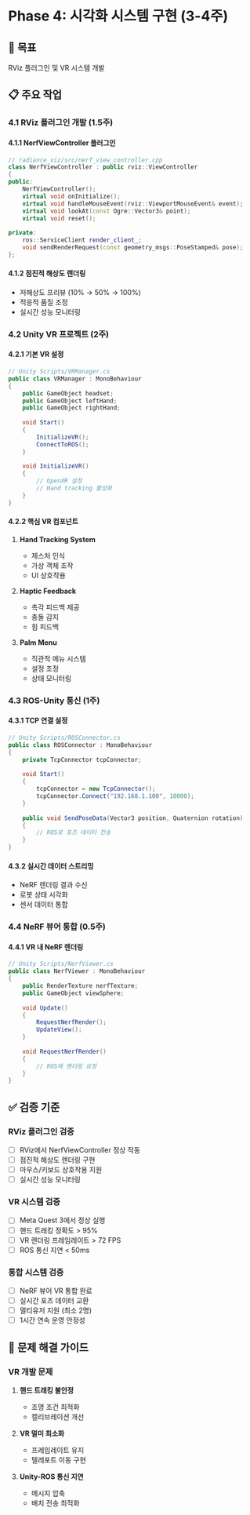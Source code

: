 # Phase 4: 시각화 시스템 구현 (3-4주)

## 🎯 목표
RViz 플러그인 및 VR 시스템 개발

## 📋 주요 작업

### 4.1 RViz 플러그인 개발 (1.5주)

#### 4.1.1 NerfViewController 플러그인
```cpp
// radiance_viz/src/nerf_view_controller.cpp
class NerfViewController : public rviz::ViewController
{
public:
    NerfViewController();
    virtual void onInitialize();
    virtual void handleMouseEvent(rviz::ViewportMouseEvent& event);
    virtual void lookAt(const Ogre::Vector3& point);
    virtual void reset();
    
private:
    ros::ServiceClient render_client_;
    void sendRenderRequest(const geometry_msgs::PoseStamped& pose);
};
```

#### 4.1.2 점진적 해상도 렌더링
- 저해상도 프리뷰 (10% → 50% → 100%)
- 적응적 품질 조정
- 실시간 성능 모니터링

### 4.2 Unity VR 프로젝트 (2주)

#### 4.2.1 기본 VR 설정
```csharp
// Unity Scripts/VRManager.cs
public class VRManager : MonoBehaviour
{
    public GameObject headset;
    public GameObject leftHand;
    public GameObject rightHand;
    
    void Start()
    {
        InitializeVR();
        ConnectToROS();
    }
    
    void InitializeVR()
    {
        // OpenXR 설정
        // Hand tracking 활성화
    }
}
```

#### 4.2.2 핵심 VR 컴포넌트
1. **Hand Tracking System**
   - 제스처 인식
   - 가상 객체 조작
   - UI 상호작용

2. **Haptic Feedback**
   - 촉각 피드백 제공
   - 충돌 감지
   - 힘 피드백

3. **Palm Menu**
   - 직관적 메뉴 시스템
   - 설정 조정
   - 상태 모니터링

### 4.3 ROS-Unity 통신 (1주)

#### 4.3.1 TCP 연결 설정
```csharp
// Unity Scripts/ROSConnector.cs
public class ROSConnector : MonoBehaviour
{
    private TcpConnector tcpConnector;
    
    void Start()
    {
        tcpConnector = new TcpConnector();
        tcpConnector.Connect("192.168.1.100", 10000);
    }
    
    public void SendPoseData(Vector3 position, Quaternion rotation)
    {
        // ROS로 포즈 데이터 전송
    }
}
```

#### 4.3.2 실시간 데이터 스트리밍
- NeRF 렌더링 결과 수신
- 로봇 상태 시각화
- 센서 데이터 통합

### 4.4 NeRF 뷰어 통합 (0.5주)

#### 4.4.1 VR 내 NeRF 렌더링
```csharp
// Unity Scripts/NerfViewer.cs
public class NerfViewer : MonoBehaviour
{
    public RenderTexture nerfTexture;
    public GameObject viewSphere;
    
    void Update()
    {
        RequestNerfRender();
        UpdateView();
    }
    
    void RequestNerfRender()
    {
        // ROS에 렌더링 요청
    }
}
```

## ✅ 검증 기준

### RViz 플러그인 검증
- [ ] RViz에서 NerfViewController 정상 작동
- [ ] 점진적 해상도 렌더링 구현
- [ ] 마우스/키보드 상호작용 지원
- [ ] 실시간 성능 모니터링

### VR 시스템 검증
- [ ] Meta Quest 3에서 정상 실행
- [ ] 핸드 트래킹 정확도 > 95%
- [ ] VR 렌더링 프레임레이트 > 72 FPS
- [ ] ROS 통신 지연 < 50ms

### 통합 시스템 검증
- [ ] NeRF 뷰어 VR 통합 완료
- [ ] 실시간 포즈 데이터 교환
- [ ] 멀티유저 지원 (최소 2명)
- [ ] 1시간 연속 운영 안정성

## 🚨 문제 해결 가이드

### VR 개발 문제
1. **핸드 트래킹 불안정**
   - 조명 조건 최적화
   - 캘리브레이션 개선

2. **VR 멀미 최소화**
   - 프레임레이트 유지
   - 텔레포트 이동 구현

3. **Unity-ROS 통신 지연**
   - 메시지 압축
   - 배치 전송 최적화
